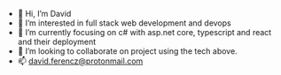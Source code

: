 - 👋 Hi, I’m David
- 👀 I’m interested in full stack web development and devops
- 🌱 I’m currently focusing on c# with asp.net core, typescript and react and their deployment
- 💞️ I’m looking to collaborate on project using the tech above.
- 📫 david.ferencz@protonmail.com
